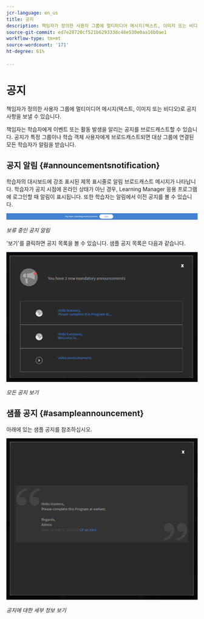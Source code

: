 ```yaml
---
jcr-language: en_us
title: 공지
description: 책임자가 정의한 사용자 그룹에 멀티미디어 메시지(텍스트, 이미지 또는 비디오)로 공지사항을 보낼 수 있습니다.
source-git-commit: ed7e28720cf521b629333dc48e530e0aa16b0ae1
workflow-type: tm+mt
source-wordcount: '171'
ht-degree: 61%

---
```




# 공지

책임자가 정의한 사용자 그룹에 멀티미디어 메시지(텍스트, 이미지 또는 비디오)로 공지사항을 보낼 수 있습니다.

책임자는 학습자에게 이벤트 또는 활동 발생을 알리는 공지를 브로드캐스트할 수 있습니다. 공지가 특정 그룹이나 학습 객체 사용자에게 브로드캐스트되면 대상 그룹에 연결된 모든 학습자가 알림을 받습니다.

## 공지 알림 {#announcementsnotification}

학습자의 대시보드에 강조 표시된 제목 표시줄로 알림 브로드캐스트 메시지가 나타납니다. 학습자가 공지 시점에 온라인 상태가 아닌 경우, Learning Manager 응용 프로그램에 로그인할 때 알림이 표시됩니다. 또한 학습자는 알림에서 이전 공지를 볼 수 있습니다.

![](assets/pending-announcements.png)

*보류 중인 공지 알림*

&#39;보기&#39;를 클릭하면 공지 목록을 볼 수 있습니다. 샘플 공지 목록은 다음과 같습니다.

![](assets/learner-announcements-list.png)

*모든 공지 보기*

## 샘플 공지 {#asampleannouncement}

아래에 있는 샘플 공지를 참조하십시오.

![](assets/announcement-details.png)

*공지에 대한 세부 정보 보기*

